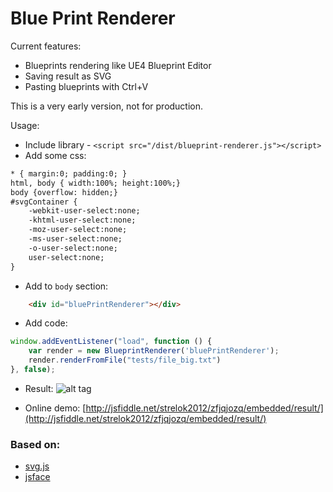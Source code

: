 # Blue Print Renderer

Current features:

 * Blueprints rendering like UE4 Blueprint Editor
 * Saving result as SVG
 * Pasting blueprints with Ctrl+V

This is a very early version, not for production.

Usage:
* Include library - `<script src="/dist/blueprint-renderer.js"></script>`
* Add some css:
```html
* { margin:0; padding:0; }
html, body { width:100%; height:100%;}
body {overflow: hidden;}
#svgContainer {
	-webkit-user-select:none;
	-khtml-user-select:none;
	-moz-user-select:none;
	-ms-user-select:none;
	-o-user-select:none;
	user-select:none;
}
```
* Add to `body` section:
```html
	<div id="bluePrintRenderer"></div>
```
* Add code:

```javascript
window.addEventListener("load", function () {
	var render = new BlueprintRenderer('bluePrintRenderer');
	render.renderFromFile("tests/file_big.txt")
}, false);
```
* Result:
![alt tag](https://raw.githubusercontent.com/strelok2012/BluePrintRenderer/master/demo/screen_2.png)

* Online demo:
[http://jsfiddle.net/strelok2012/zfjqjozq/embedded/result/](http://jsfiddle.net/strelok2012/zfjqjozq/embedded/result/)

### Based on:

 * [svg.js](https://github.com/wout/svg.js)
 * [jsface](https://github.com/tnhu/jsface)

